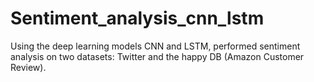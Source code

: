 # Sentiment_analysis_cnn_lstm
Using the deep learning models CNN and LSTM, performed sentiment analysis on two datasets: Twitter and the happy DB (Amazon Customer Review).
